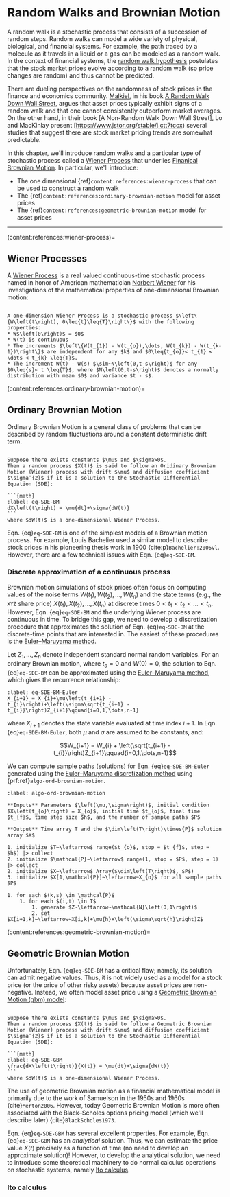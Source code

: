 # Random Walks and Brownian Motion
A random walk is a stochastic process that consists of a succession of random steps.
Random walks can model a wide variety of physical, biological, and financial systems.
For example, the path traced by a molecule as it travels in a liquid or a gas can be modeled as a 
random walk. In the context of financial systems, the [random walk hypothesis](https://en.wikipedia.org/wiki/Random_walk_hypothesis) postulates that the stock market prices evolve according to a random walk (so price changes are random) and thus cannot be predicted. 

There are 
dueling perspectives on the randomness of stock prices in the finance and economics community. 
[Malkiel](https://en.wikipedia.org/wiki/Burton_Malkiel), in his book [A Random Walk Down Wall Street](https://en.wikipedia.org/wiki/A_Random_Walk_Down_Wall_Street), argues that asset prices typically exhibit signs of a random walk and that one cannot consistently outperform market averages. On the other hand, in their book [A Non-Random Walk Down Wall Street], Lo and MacKinlay present [https://www.jstor.org/stable/j.ctt7tccx) several
studies that suggest there are stock market pricing trends are somewhat predictable. 

In this chapter, we'll introduce random walks and a particular type of stochastic process called a
[Wiener Process](https://en.wikipedia.org/wiki/Wiener_process) that underlies [Finanical Brownian Motion](https://en.wikipedia.org/wiki/Brownian_model_of_financial_markets). In particular, we'll introduce:

* The one dimensional {ref}`content:references:wiener-process` that can be used to construct a random walk
* The {ref}`content:references:ordinary-brownian-motion` model for asset prices
* The {ref}`content:references:geometric-brownian-motion` model for asset prices

---

(content:references:wiener-process)=
## Wiener Processes
A [Wiener Process](https://en.wikipedia.org/wiki/Wiener_process) is a real valued continuous-time stochastic process named in honor of American mathematician [Norbert Wiener](https://en.wikipedia.org/wiki/Norbert_Wiener) for his investigations of the mathematical properties of one-dimensional Brownian motion:

````{prf:definition} Wiener Process

A one-dimension Wiener Process is a stochastic process $\left\{W\left(t\right), 0\leq{t}\leq{T}\right\}$ with the following properties:
* W$\left(0\right)$ = $0$
* W(t) is continuous
* The increments $\left\{W(t_{1}) - W(t_{o}),\dots, W(t_{k}) - W(t_{k-1})\right\}$ are independent for any $k$ and $0\leq{t_{o}}< t_{1} < \dots < t_{k} \leq{T}$.
* The increment W(t) - W(s) $\sim~N\left(0,t-s\right)$ for any $0\leq{s}< t \leq{T}$, where $N\left(0,t-s\right)$ denotes a normally distributiom with mean $0$ and variance $t - s$.

````

(content:references:ordinary-brownian-motion)=
## Ordinary Brownian Motion
Ordinary Brownian Motion is a general class of problems that can be described by random fluctuations around
a constant deterministic drift term.

````{prf:definition} Ordinary Brownian Motion

Suppose there exists constants $\mu$ and $\sigma>0$.
Then a random process $X(t)$ is said to follow an Oridinary Brownian Motion (Wiener) process with drift $\mu$ and diffusion coefficient $\sigma^{2}$ if it is a solution to the Stochastic Differential Equation (SDE):

```{math}
:label: eq-SDE-BM
dX\left(t\right) = \mu{dt}+\sigma{dW(t)}
```
where $dW(t)$ is a one-dimensional Wiener Process.
````

Eqn. {eq}`eq-SDE-BM` is one of the simplest models of a Brownian motion process. For example, Louis Bachelier used a similar model to describe stock prices in his pioneering thesis work in 1900 {cite:p}`Bachelier:2006vl`. However, there are a few technical issues with Eqn. {eq}`eq-SDE-BM`.

### Discrete approximation of a continuous process
Brownian motion simulations of stock prices often focus on computing values of the noise terms $W(t_{1}),W(t_{2}),\dots,W(t_{n})$ and
the state terms (e.g., the `XYZ` share price) $X(t_{1}), X(t_{2}), \dots, X(t_{n})$ at discrete times $0 < t_{1} < t_{2} < \dots < t_{n}$. However, Eqn. {eq}`eq-SDE-BM` and the underlying
Wiener process are continuous in time. 
To bridge this gap, we need to develop a discretization procedure that approximates the solution of 
Eqn. {eq}`eq-SDE-BM` at the discrete-time points that are interested in. The easiest of these procedures is the [Euler–Maruyama method](https://en.wikipedia.org/wiki/Euler–Maruyama_method).

Let $Z_{1},\dots,Z_{n}$ denote independent standard normal random variables. For an ordinary Brownian motion, where $t_{o} = 0$ and $W(0) = 0$, the solution to Eqn. {eq}`eq-SDE-BM` can be approximated using the [Euler–Maruyama method](https://en.wikipedia.org/wiki/Euler–Maruyama_method), which gives the recurrence relationship:

```{math}
:label: eq-SDE-BM-Euler
X_{i+1} = X_{i}+\mu\left(t_{i+1} - t_{i}\right)+\left(\sigma\sqrt{t_{i+1} - t_{i}}\right)Z_{i+1}\qquad{i=0,1,\dots,n-1}
```

where $X_{i+1}$ denotes the state variable evaluated at time index $i+1$. In Eqn. {eq}`eq-SDE-BM-Euler`, both $\mu$ and $\sigma$ are assumed to be constants, and:

$$W_{i+1} = W_{i} + \left(\sqrt{t_{i+1} - t_{i}}\right)Z_{i+1}\qquad{i=0,1,\dots,n-1}$$

We can compute sample paths (solutions) for Eqn. {eq}`eq-SDE-BM-Euler` generated using the [Euler–Maruyama discretization method](https://en.wikipedia.org/wiki/Euler–Maruyama_method) using {prf:ref}`algo-ord-brownian-motion`.

```{prf:algorithm} Ordinary Brownian Motion
:label: algo-ord-brownian-motion

**Inputs** Parameters $\left(\mu,\sigma\right)$, initial condition $X\left(t_{o}\right) = X_{o}$, initial time $t_{o}$, final time $t_{f}$, time step size $h$, and the number of sample paths $P$ 

**Output** Time array T and the $\dim\left(T\right)\times{P}$ solution array $X$

1. initialize $T~\leftarrow$ range($t_{o}$, stop = $t_{f}$, step = $h$) |> collect
2. initialize $\mathcal{P}~\leftarrow$ range(1, stop = $P$, step = 1) |> collect
2. initialize $X~\leftarrow$ Array($\dim\left(T\right)$, $P$)
3. initialize $X[1,\mathcal{P}]~\leftarrow~X_{o}$ for all sample paths $P$

1. for each $(k,s) \in \mathcal{P}$
    1. for each $(i,t) \in T$
        1. generate $Z~\leftarrow~\mathcal{N}\left(0,1\right)$
        2. set $X[i+1,k]~\leftarrow~X[i,k]+\mu{h}+\left(\sigma\sqrt{h}\right)Z$
```

(content:references:geometric-brownian-motion)=
## Geometric Brownian Motion
Unfortunately, Eqn. {eq}`eq-SDE-BM` has a critical flaw; namely, its solution can admit negative values. Thus, it is not widely used as a model for a stock price (or the price of other risky assets) because asset prices are non-negative. Instead, we often model asset price using a [Geometric Brownian Motion (gbm) model](https://en.wikipedia.org/wiki/Geometric_Brownian_motion):

````{prf:definition} Geometric Brownian Motion

Suppose there exists constants $\mu$ and $\sigma>0$.
Then a random process $X(t)$ is said to follow a Geometric Brownian Motion (Wiener) process with drift $\mu$ and diffusion coefficient $\sigma^{2}$ if it is a solution to the Stochastic Differential Equation (SDE):

```{math}
:label: eq-SDE-GBM
\frac{dX\left(t\right)}{X(t)} = \mu{dt}+\sigma{dW(t)}
```
where $dW(t)$ is a one-dimensional Wiener Process.
````

The use of geometric Brownian motion as a financial mathematical model is primarily due to the work of Samuelson in the 1950s and 1960s {cite}`Merton2006`. However, today Geometric Brownian Motion is more often associated with the Black–Scholes options pricing model (which we'll describe later) {cite}`BlackScholes1973`.

Eqn. {eq}`eq-SDE-GBM` has several excellent properties. 
For example, Eqn. {eq}`eq-SDE-GBM` has an _analytical_ solution. Thus, we can estimate the price value $X(t)$ precisely as a function of time (no need to develop an approximate solution)!
However, to develop the analytical solution, we need to introduce some theoretical machinery to do normal calculus operations on stochastic systems, namely [Ito calculus](https://en.wikipedia.org/wiki/Itô_calculus).

### Ito calculus 
 